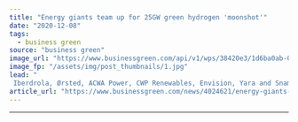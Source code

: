 ```yaml
---
title: "Energy giants team up for 25GW green hydrogen 'moonshot'"
date: "2020-12-08"
tags: 
  - business green
source: "business green"
image_url: "https://www.businessgreen.com/api/v1/wps/38420e3/1d6ba0ab-0336-44ea-a75f-db54417fb858/2/EMEC-hydrogen-storage-cylinders-Credit-Colin-Keldie-185x114.jpg"
image_fp: "/assets/img/post_thumbnails/1.jpg"
lead: "
 Iberdrola, Ørsted, ACWA Power, CWP Renewables, Envision, Yara and Snam lead UN-backed drive to halve cost of hydrogen by 2026 ..."
article_url: "https://www.businessgreen.com/news/4024621/energy-giants-team-25gw-green-hydrogen-moonshot"
---
```


---
